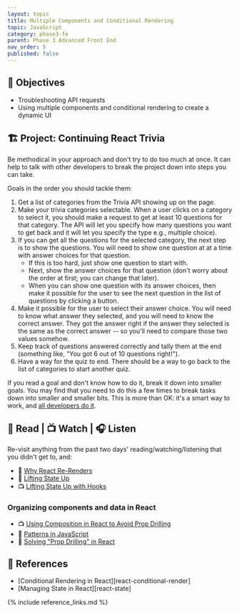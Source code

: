 ```yaml
---
layout: topic
title: Multiple Components and Conditional Rendering
topic: JavaScript
category: phase3-fe
parent: Phase 3 Advanced Front End
nav_order: 5
published: false
---
```


## 🎯 Objectives

- Troubleshooting API requests
- Using multiple components and conditional rendering to create a dynamic UI

## 🏗️ Project: Continuing React Trivia

Be methodical in your approach and don't try to do too much at once. It can help to talk with other developers to break the project down into steps you can take.

Goals in the order you should tackle them:

1. Get a list of categories from the Trivia API showing up on the page.
2. Make your trivia categories selectable. When a user clicks on a category to select it, you should make a request to get at least 10 questions for that category. The API will let you specify how many questions you want to get back and it will let you specify the type e.g., multiple choice).
3. If you can get all the questions for the selected category, the next step is to show the questions. You will need to show one question at at a time with answer choices for that question.
      - If this is too hard, just show one question to start with.
      - Next, show the answer choices for that question (don't worry about the order at first; you can change that later).
      - When you can show one question with its answer choices, then make it possible for the user to see the next question in the list of questions by clicking a button.
4. Make it possible for the user to select their answer choice. You will need to know what answer they selected, and you will need to know the correct answer. They got the answer right if the answer they selected is the same as the correct answer -- so you'll need to compare those two values somehow.
5. Keep track of questions answered correctly and tally them at the end (something like, "You got 6 out of 10 questions right!").
6. Have a way for the quiz to end. There should be a way to go back to the list of categories to start another quiz.

If you read a goal and don't know how to do it, break it down into smaller goals. You may find that you need to do this a few times to break tasks down into smaller and smaller bits. This is more than OK: it's a smart way to work, and [all developers do it](https://www.developerway.com/posts/prison-break-solving-life-as-a-developer).

## 📖 Read | 📺 Watch | 🎧 Listen

Re-visit anything from the past two days' reading/watching/listening that you didn't get to, and:

- 📖 [Why React Re-Renders](https://www.joshwcomeau.com/react/why-react-re-renders/)
- 📖 [Lifting State Up](https://react.dev/learn/sharing-state-between-components#lifting-state-up-by-example)
- 📺 [Lifting State Up with Hooks](https://www.youtube.com/watch?v=HF4o9KAZNxw)

### Organizing components and data in React

- 📺 [Using Composition in React to Avoid Prop Drilling](https://youtu.be/3XaXKiXtNjw)
- 📖 [Patterns in JavaScript](https://www.patterns.dev/)
- 📖 [Solving "Prop Drilling" in React](https://blog.logrocket.com/solving-prop-drilling-react-apps/)

## 🔖 References

- [Conditional Rendering in React][react-conditional-render]
- [Managing State in React][react-state]

{% include reference_links.md %}
